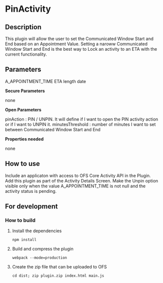 # PinActivity

## Description

This plugin will allow the user to set the Communicated Window Start and End based on an Appointment Value.
Setting a naroww Communicated Window Start and End is the best way to Lock an activity to an ETA with the current functionality.

## Parameters

A_APPOINTMENT_TIME
ETA
length
date

**Secure Parameters**

none

**Open Parameters**

pinAction : PIN / UNPIN. It will define if I want to open the PIN activity action or if I want to UNPIN it.
minutesThreshold : number of minutes I want to set between Communicated Window Start and End

**Properties needed**

none

## How to use

Include an applicaton with access to OFS Core Activity API in the Plugin.
Add this plugin as part of the Activity Details Screen.
Make the Unpin option visible only when the value A_APPOINTMENT_TIME is not null and the activity status is pending.

## For development

### How to build

1. Install the dependencies

    `npm install`

2. Build and compress the plugin

    `webpack --mode=production`

3. Create the zip file that can be uploaded to OFS

    `cd dist; zip plugin.zip index.html main.js`
